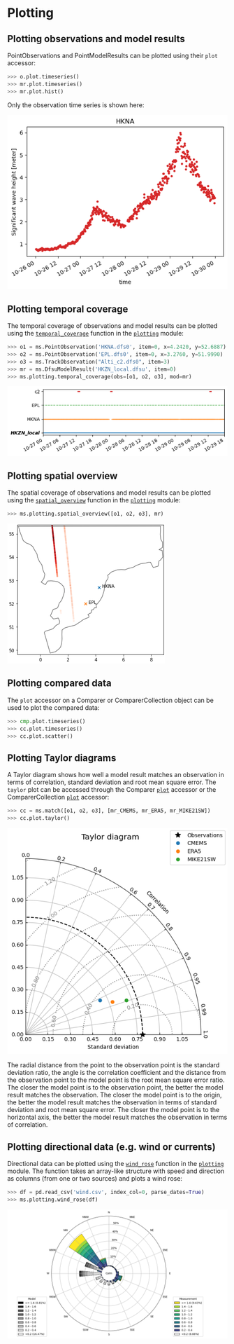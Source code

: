 # Plotting

## Plotting observations and model results

PointObservations and PointModelResults can be plotted using their `plot` accessor:

```python
>>> o.plot.timeseries()
>>> mr.plot.timeseries()
>>> mr.plot.hist()
```

Only the observation time series is shown here:

![Timeseries plot](../images/obs_timeseries.png)


## Plotting temporal coverage

The temporal coverage of observations and model results can be plotted using the [`temporal_coverage`](../api/plotting.md/#modelskill.plotting.temporal_coverage) function in the [`plotting`](../api/plotting.md) module:

```python
>>> o1 = ms.PointObservation('HKNA.dfs0', item=0, x=4.2420, y=52.6887)
>>> o2 = ms.PointObservation('EPL.dfs0', item=0, x=3.2760, y=51.9990)
>>> o3 = ms.TrackObservation("Alti_c2.dfs0", item=3)
>>> mr = ms.DfsuModelResult('HKZN_local.dfsu', item=0)
>>> ms.plotting.temporal_coverage(obs=[o1, o2, o3], mod=mr)
```

![Temporal coverage](../images/temporal_coverage.png)


## Plotting spatial overview

The spatial coverage of observations and model results can be plotted using the [`spatial_overview`](../api/plotting.md/#modelskill.plotting.spatial_overview) function in the [`plotting`](../api/plotting.md) module:

```python
>>> ms.plotting.spatial_overview([o1, o2, o3], mr)
```

![Spatial overview](../images/spatial_overview.png)


## Plotting compared data

The `plot` accessor on a Comparer or ComparerCollection object can be used to plot the compared data:

```python
>>> cmp.plot.timeseries()
>>> cc.plot.timeseries()
>>> cc.plot.scatter()
```


## Plotting Taylor diagrams

A Taylor diagram shows how well a model result matches an observation in terms of correlation, standard deviation and root mean square error. The `taylor` plot can be accessed through the Comparer [`plot`](api/comparer.md/#modelskill.comparison._comparer_plotter.ComparerPlotter) accessor or the ComparerCollection [`plot`](../api/comparercollection.md/#modelskill.comparison._collection_plotter.ComparerCollectionPlotter) accessor:

```python
>>> cc = ms.match([o1, o2, o3], [mr_CMEMS, mr_ERA5, mr_MIKE21SW])
>>> cc.plot.taylor()
```

![Taylor diagram](../images/plot_taylor.png)

The radial distance from the point to the observation point is the standard deviation ratio, the angle is the correlation coefficient and the distance from the observation point to the model point is the root mean square error ratio. The closer the model point is to the observation point, the better the model result matches the observation. The closer the model point is to the origin, the better the model result matches the observation in terms of standard deviation and root mean square error. The closer the model point is to the horizontal axis, the better the model result matches the observation in terms of correlation. 


## Plotting directional data (e.g. wind or currents)

Directional data can be plotted using the [`wind_rose`](../api/plotting.md/#modelskill.plotting.wind_rose) function in the [`plotting`](../api/plotting.md) module. The function takes an array-like structure with speed and direction as columns (from one or two sources) and plots a wind rose:

```python
>>> df = pd.read_csv('wind.csv', index_col=0, parse_dates=True)
>>> ms.plotting.wind_rose(df)
```

![Wind rose](../images/wind_rose.png)